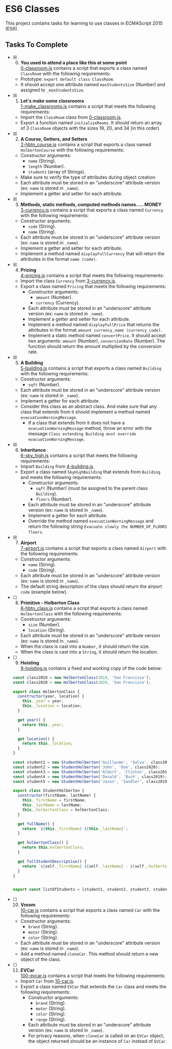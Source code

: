 # ES6 Classes

This project contains tasks for learning to use classes in ECMAScript 2015 (ES6).

## Tasks To Complete

+ [x] 0. **You used to attend a place like this at some point**<br/>[0-classroom.js](0-classroom.js) contains a script that exports a class named `ClassRoom` with the following requirements:
  + Prototype: `export default class ClassRoom`.
  + It should accept one attribute named `maxStudentsSize` (Number) and assigned to `_maxStudentsSize`.

+ [x] 1. **Let's make some classrooms**<br/>[1-make_classrooms.js](1-make_classrooms.js) contains a script that meets the following requirements:
  + Import the `ClassRoom` class from [0-classroom.js](0-classroom.js).
  + Export a function named `initializeRooms`. It should return an array of 3 `ClassRoom` objects with the sizes 19, 20, and 34 (in this order).

+ [x] 2. **A Course, Getters, and Setters**<br/>[2-hbtn_course.js](2-hbtn_course.js) contains a script that exports a class named `HolbertonCourse` with the following requirements:
  + Constructor arguments:
    + `name` (String).
    + `length` (Number).
    + `students` (array of Strings).
  + Make sure to verify the type of attributes during object creation.
  + Each attribute must be stored in an "underscore" attribute version (ex: `name` is stored in `_name`).
  + Implement a getter and setter for each attribute.

+ [x] 3. **Methods, static methods, computed methods names..... MONEY**<br/>[3-currency.js](3-currency.js) contains a script that exports a class named `Currency` with the following requirements:
  + Constructor arguments:
    + `code` (String).
    + `name` (String).
  + Each attribute must be stored in an "underscore" attribute version (ex: `name` is stored in `_name`).
  + Implement a getter and setter for each attribute.
  + Implement a method named `displayFullCurrency` that will return the attributes in the format `name (code)`.

+ [x] 4. **Pricing**<br/>[4-pricing.js](4-pricing.js) contains a script that meets the following requirements:
  + Import the class `Currency` from [3-currency.js](3-currency.js).
  + Export a class named `Pricing` that meets the following requirements:
    + Constructor arguments:
      + `amount` (Number).
      + `currency` (Currency).
    + Each attribute must be stored in an "underscore" attribute version (ex: `name` is stored in `_name`).
    + Implement a getter and setter for each attribute.
    + Implement a method named `displayFullPrice` that returns the attributes in the format `amount currency_name (currency_code)`.
    + Implement a static method named `convertPrice`. It should accept two arguments: `amount` (Number), `conversionRate` (Number). The function should return the amount multiplied by the conversion rate.

+ [x] 5. **A Building**<br/>[5-building.js](5-building.js) contains a script that exports a class named `Building` with the following requirements:
  + Constructor arguments:
    + `sqft` (Number).
  + Each attribute must be stored in an "underscore" attribute version (ex: `name` is stored in `_name`).
  + Implement a getter for each attribute.
  + Consider this class as an abstract class. And make sure that any class that extends from it should implement a method named `evacuationWarningMessage`.
    + If a class that extends from it does not have a `evacuationWarningMessage` method, throw an error with the message `Class extending Building must override evacuationWarningMessage`.

+ [x] 6. **Inheritance**<br/>[6-sky_high.js](6-sky_high.js) contains a script that meets the following requirements:
  + Import `Building` from [4-building.js](4-building.js).
  + Export a class named `SkyHighBuilding` that extends from `Building` and meets the following requirements:
    + Constructor arguments:
      + `sqft` (Number) (must be assigned to the parent class `Building`).
      + `floors` (Number).
    + Each attribute must be stored in an "underscore" attribute version (ex: `name` is stored in `_name`).
    + Implement a getter for each attribute.
    + Override the method named `evacuationWarningMessage` and return the following string `Evacuate slowly the NUMBER_OF_FLOORS floors`.

+ [x] 7. **Airport**<br/>[7-airport.js](7-airport.js) contains a script that exports a class named `Airport` with the following requirements:
  + Constructor arguments:
    + `name` (String).
    + `code` (String).
  + Each attribute must be stored in an "underscore" attribute version (ex: `name` is stored in `_name`).
  + The default string description of the class should return the airport `code` (example below).

+ [ ] 8. **Primitive - Holberton Class**<br/>[8-hbtn_class.js](8-hbtn_class.js) contains a script that exports a class named `HolbertonClass` with the following requirements:
  + Constructor arguments:
    + `size` (Number).
    + `location` (String).
  + Each attribute must be stored in an "underscore" attribute version (ex: `name` is stored in `_name`).
  + When the class is cast into a `Number`, it should return the size.
  + When the class is cast into a `String`, it should return the location.

+ [ ] 9. **Hoisting**<br/>[9-hoisting.js](9-hoisting.js) contains a fixed and working copy of the code below:
  ```js
  const class2019 = new HolbertonClass(2019, 'San Francisco');
  const class2020 = new HolbertonClass(2020, 'San Francisco');

  export class HolbertonClass {
    constructor(year, location) {
      this._year = year;
      this._location = location;
    }

    get year() {
      return this._year;
    }

    get location() {
      return this._location;
    }
  }

  const student1 = new StudentHolberton('Guillaume', 'Salva', class2020);
  const student2 = new StudentHolberton('John', 'Doe', class2020);
  const student3 = new StudentHolberton('Albert', 'Clinton', class2019);
  const student4 = new StudentHolberton('Donald', 'Bush', class2019);
  const student5 = new StudentHolberton('Jason', 'Sandler', class2019);

  export class StudentHolberton {
    constructor(firstName, lastName) {
      this._firstName = firstName;
      this._lastName = lastName;
      this._holbertonClass = holbertonClass;
    }

    get fullName() {
      return `${this._firstName} ${this._lastName}`;
    }

    get holbertonClass() {
      return this.holbertonClass;
    }

    get fullStudentDescription() {
      return `${self._firstName} ${self._lastName} - ${self._holbertonClass.year} - ${self._holbertonClass.location}`;
    }
  }


  export const listOfStudents = [student1, student2, student3, student4, student5];
  ```

+ [ ] 10. **Vroom**<br/>[10-car.js](10-car.js) contains a script that exports a class named `Car` with the following requirements:
  + Constructor arguments:
    + `brand` (String).
    + `motor` (String).
    + `color` (String).
  + Each attribute must be stored in an "underscore" attribute version (ex: `name` is stored in `_name`).
  + Add a method named `cloneCar`. This method should return a new object of the class.

+ [ ] 11. **EVCar**<br/>[100-evcar.js](100-evcar.js) contains a script that meets the following requirements:
  + Import `Car` from [10-car.js](10-car.js).
  + Export a class named `EVCar` that extends the `Car` class and meets the following requirements:
    + Constructor arguments:
      + `brand` (String).
      + `motor` (String).
      + `color` (String).
      + `range` (String).
    + Each attribute must be stored in an "underscore" attribute version (ex: `name` is stored in `_name`).
    + For privacy reasons, when `cloneCar` is called on an `EVCar` object, the object returned should be an instance of `Car` instead of `EVCar`.
